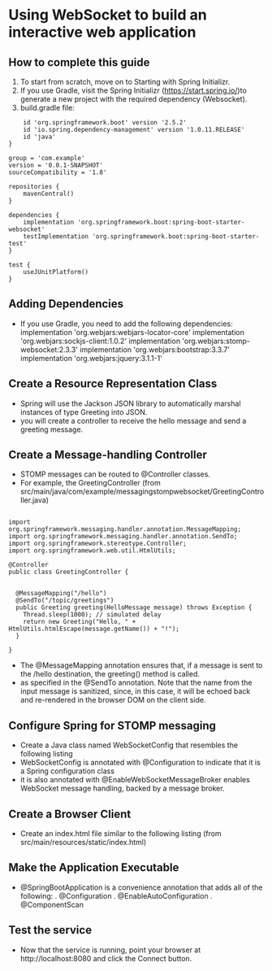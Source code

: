 # Using WebSocket to build an interactive web application
## How to complete this guide
1. To start from scratch, move on to Starting with Spring Initializr.
2. If you use Gradle, visit the Spring Initializr (https://start.spring.io/)to generate a new project with the required dependency (Websocket).
3. build.gradle file:

```plugins {
	id 'org.springframework.boot' version '2.5.2'
	id 'io.spring.dependency-management' version '1.0.11.RELEASE'
	id 'java'
}

group = 'com.example'
version = '0.0.1-SNAPSHOT'
sourceCompatibility = '1.8'

repositories {
	mavenCentral()
}

dependencies {
	implementation 'org.springframework.boot:spring-boot-starter-websocket'
	testImplementation 'org.springframework.boot:spring-boot-starter-test'
}

test {
	useJUnitPlatform()
}
```

## Adding Dependencies
* If you use Gradle, you need to add the following dependencies:
implementation 'org.webjars:webjars-locator-core'
implementation 'org.webjars:sockjs-client:1.0.2'
implementation 'org.webjars:stomp-websocket:2.3.3'
implementation 'org.webjars:bootstrap:3.3.7'
implementation 'org.webjars:jquery:3.1.1-1'

## Create a Resource Representation Class
* Spring will use the Jackson JSON library to automatically marshal instances of type Greeting into JSON.
* you will create a controller to receive the hello message and send a greeting message.
## Create a Message-handling Controller
* STOMP messages can be routed to @Controller classes.
*  For example, the GreetingController (from src/main/java/com/example/messagingstompwebsocket/GreetingController.java)

```package com.example.messagingstompwebsocket;

import org.springframework.messaging.handler.annotation.MessageMapping;
import org.springframework.messaging.handler.annotation.SendTo;
import org.springframework.stereotype.Controller;
import org.springframework.web.util.HtmlUtils;

@Controller
public class GreetingController {


  @MessageMapping("/hello")
  @SendTo("/topic/greetings")
  public Greeting greeting(HelloMessage message) throws Exception {
    Thread.sleep(1000); // simulated delay
    return new Greeting("Hello, " + HtmlUtils.htmlEscape(message.getName()) + "!");
  }

}
```

* The @MessageMapping annotation ensures that, if a message is sent to the /hello destination, the greeting() method is called.
* as specified in the @SendTo annotation. Note that the name from the input message is sanitized, since, in this case, it will be echoed back and re-rendered in the browser DOM on the client side.
## Configure Spring for STOMP messaging
* Create a Java class named WebSocketConfig that resembles the following listing 
* WebSocketConfig is annotated with @Configuration to indicate that it is a Spring configuration class
* it is also annotated with @EnableWebSocketMessageBroker enables WebSocket message handling, backed by a message broker.
## Create a Browser Client
* Create an index.html file similar to the following listing (from src/main/resources/static/index.html)
## Make the Application Executable
* @SpringBootApplication is a convenience annotation that adds all of the following:
. @Configuration
. @EnableAutoConfiguration
. @ComponentScan

## Test the service
* Now that the service is running, point your browser at http://localhost:8080 and click the Connect button.




























